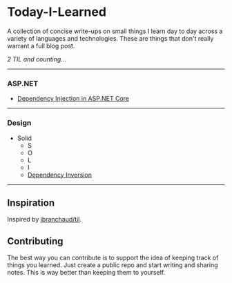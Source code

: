 # Today-I-Learned

A collection of concise write-ups on small things I learn day to day across a variety of languages and technologies. These are things that don't really warrant a full blog post.

_2 TIL and counting..._

---
### ASP.NET
- [Dependency Injection in ASP.NET Core](asp.net/dependency-injection.md)
---
### Design

- Solid
  - S
  - O
  - L
  - I
  - [Dependency Inversion](design/dependency_inversion.md)
---
## Inspiration
Inspired by [jbranchaud/til](https://github.com/jbranchaud/til).

## Contributing
The best way you can contribute is to support the idea of keeping track of things you learned. Just create a public repo and start writing and sharing notes. This is way better than keeping them to yourself.
